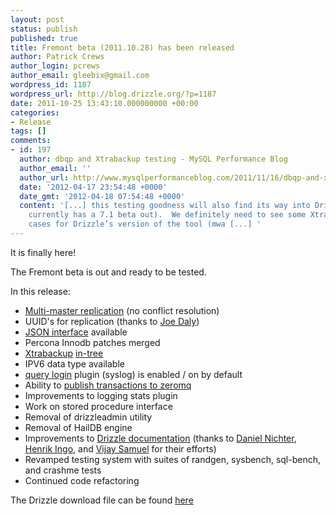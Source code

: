 ```yaml
---
layout: post
status: publish
published: true
title: Fremont beta (2011.10.28) has been released
author: Patrick Crews
author_login: pcrews
author_email: gleebix@gmail.com
wordpress_id: 1187
wordpress_url: http://blog.drizzle.org/?p=1187
date: 2011-10-25 13:43:10.000000000 +00:00
categories:
- Release
tags: []
comments:
- id: 197
  author: dbqp and Xtrabackup testing - MySQL Performance Blog
  author_email: ''
  author_url: http://www.mysqlperformanceblog.com/2011/11/16/dbqp-and-xtrabackup-testing/
  date: '2012-04-17 23:54:48 +0000'
  date_gmt: '2012-04-18 07:54:48 +0000'
  content: '[...] this testing goodness will also find its way into Drizzle (which
    currently has a 7.1 beta out).  We definitely need to see some Xtrabackup test
    cases for Drizzle’s version of the tool (mwa [...] '
---
```

It is finally here!

The Fremont beta is out and ready to be tested.

In this release:
<ul>
	<li><a href="http://dshrewsbury.blogspot.com/2011/03/multi-master-support-in-drizzle.html">Multi-master replication</a> (no conflict resolution)</li>
	<li>UUID's for replication (thanks to <a href="http://www.8bitsofbytes.com/">Joe Daly</a>)</li>
	<li><a href="http://www.flamingspork.com/blog/2011/05/13/drizzle-json-interface-merged/">JSON interface</a> available</li>
	<li>Percona Innodb patches merged</li>
	<li><a href="http://www.percona.com/software/percona-xtrabackup/">Xtrabackup</a> <a href="http://www.flamingspork.com/blog/2011/03/24/drizzle-online-backup-with-xtrabackup/">in-tree</a></li>
	<li>IPV6 data type available</li>
	<li><a href="http://hackdrizzle.com/drizzle-merges-query-log/">query login</a> plugin (syslog) is enabled / on by default</li>
	<li>Ability to <a href="http://developian.blogspot.com/2011/08/zeromq-support-in-drizzle.html">publish transactions to zeromq</a></li>
	<li>Improvements to logging stats plugin</li>
	<li>Work on stored procedure interface</li>
	<li>Removal of drizzleadmin utility</li>
	<li>Removal of HailDB engine</li>
	<li>Improvements to <a href="http://docs.drizzle.org/">Drizzle documentation</a> (thanks to <a href="http://hackdrizzle.com/">Daniel Nichter</a>, <a href="http://openlife.cc/blog">Henrik Ingo</a>, and <a href="http://vjsamuel.wordpress.com/">Vijay Samuel</a> for their efforts)</li>
	<li>Revamped testing system with suites of randgen, sysbench, sql-bench, and crashme tests</li>
	<li>Continued code refactoring</li>
</ul>
The Drizzle download file can be found <a href="https://launchpad.net/drizzle/fremont/2011-10-25">here</a>
